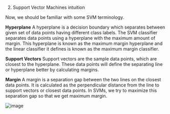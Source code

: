 2. Support Vector Machines intuition 

Now, we should be familiar with some SVM terminology.

**Hyperplane**
A hyperplane is a decision boundary which separates between given set of data points having different class labels. The SVM classifier separates data points using a hyperplane with the maximum amount of margin. This hyperplane is known as the maximum margin hyperplane and the linear classifier it defines is known as the maximum margin classifier.

**Support Vectors**
Support vectors are the sample data points, which are closest to the hyperplane. These data points will define the separating line or hyperplane better by calculating margins.

**Margin**
A margin is a separation gap between the two lines on the closest data points. It is calculated as the perpendicular distance from the line to support vectors or closest data points. In SVMs, we try to maximize this separation gap so that we get maximum margin.

![image](https://github.com/user-attachments/assets/43e25b9a-1881-463a-a1bc-5923a0db5650)
